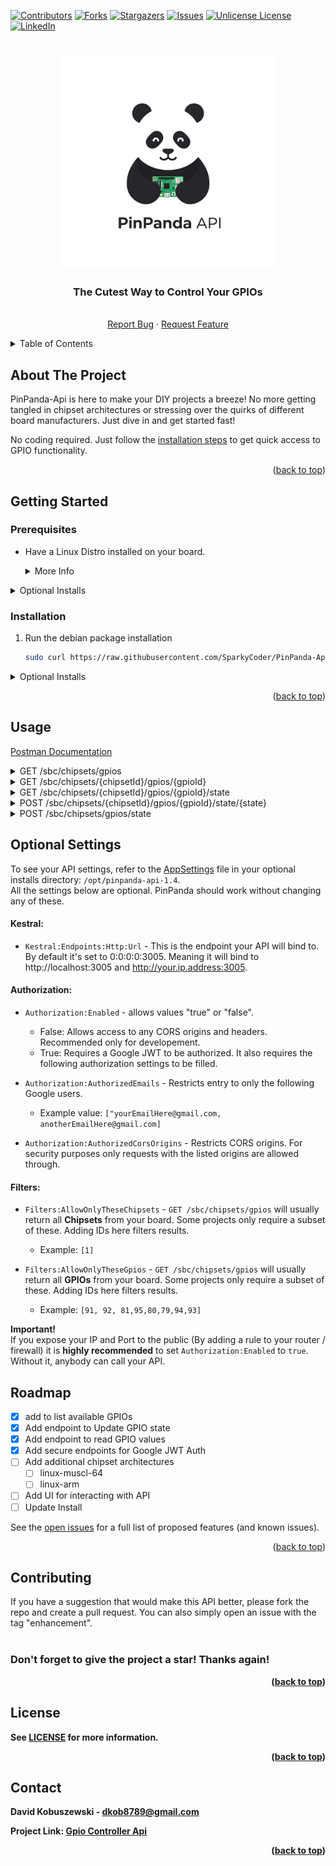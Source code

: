 <a id="readme-top"></a>
[![Contributors][contributors-shield]][contributors-url]
[![Forks][forks-shield]][forks-url]
[![Stargazers][stars-shield]][stars-url]
[![Issues][issues-shield]][issues-url]
[![Unlicense License][license-shield]][license-url]
[![LinkedIn][linkedin-shield]][linkedin-url]


<!-- PROJECT LOGO -->
<br />
<div align="center">
  <a href="https://github.com/SparkyCoder/PinPanda-API">
    <img src="/images/PinPanda-Api-Logo.jpeg" alt="Logo" width="350" height="350">
  </a>

  <h3 align="center">The Cutest Way to Control Your GPIOs</h3>

  <p align="center">
    <br />
    <a href="https://github.com/SparkyCoder/PinPanda-API/issues/new?labels=bug&template=bug-report---.md">Report Bug</a>
    &middot;
    <a href="https://github.com/SparkyCoder/PinPanda-API/issues/new?labels=enhancement&template=feature-request---.md">Request Feature</a>
  </p>
</div>



<!-- TABLE OF CONTENTS -->
<details>
  <summary>Table of Contents</summary>
  <ol>
    <li>
      <a href="#about-the-project">About The Project</a>
    </li>
    <li>
      <a href="#getting-started">Getting Started</a>
      <ul>
        <li><a href="#prerequisites">Prerequisites</a></li>
        <li><a href="#installation">Installation</a></li>
      </ul>
    </li>
    <li><a href="#usage">Usage</a></li>
    <li><a href="#settings">Optional Settings</a></li>
    <li><a href="#roadmap">Roadmap</a></li>
    <li><a href="#contributing">Contributing</a></li>
    <li><a href="#license">License</a></li>
    <li><a href="#contact">Contact</a></li>
  </ol>
</details>



<!-- ABOUT THE PROJECT -->
## About The Project
PinPanda-Api is here to make your DIY projects a breeze! No more getting tangled in chipset architectures or stressing over the quirks of different board manufacturers. Just dive in and get started fast!


No coding required. Just follow the <a href="#installation">installation steps</a> to get quick access to GPIO functionality.
<p align="right">(<a href="#readme-top">back to top</a>)</p>

<!-- GETTING STARTED -->
## Getting Started

### Prerequisites

- Have a Linux Distro installed on your board. 
    <details>
  <summary>More Info</summary>
   <br/>Follow your boards documentation if you haven't already. <br/>

    For example, I personally use a [La Potato AML-S905X-CC](https://hub.libre.computer/t/ubuntu-22-04-jammy-lts-for-libre-computer-boards/20) with [Ubuntu 22.4 (Jammy) installed](https://en.wikipedia.org/wiki/Ubuntu_version_history).
<br />If you have the same board and don't mind using a headless version, use the [base-arm64+aml-s905x-cc](https://distro.libre.computer/ci/ubuntu/22.04/ubuntu-22.04.3-preinstalled-base-arm64%2Baml-s905x-cc.img.xz) version.
</details>


<details>
  <summary>Optional Installs</summary>

- Install curl:

```sh
  sudo apt-get install curl
```

- Install crontab if you want to automatically run the API on startup. 

```sh
  sudo apt-get install crontab
```
</details>

### Installation
1. Run the debian package installation
   ```sh
   sudo curl https://raw.githubusercontent.com/SparkyCoder/PinPanda-Api/refs/heads/main/Installation/Install.sh | bash
   ```
<details>
  <summary>Optional Installs</summary>

1. To start the API on reboot:
      ```sh
      sudo crontab -e
      ```
2. Then add the following line to the file
   ```sh
   @reboot cd/opt/pinpanda-api-1.4; ./PinPanda-Api >> /opt/pinpanda-api-1.4-logs
   ```
</details>

<p align="right">(<a href="#readme-top">back to top</a>)</p>



<!-- USAGE EXAMPLES -->
## Usage
[Postman Documentation](https://documenter.getpostman.com/view/2447338/2sB2cSiPcM)
<details>
  <summary>GET /sbc/chipsets/gpios</summary>

- Description: Get information about all available GPIOs on your board. <br/><br/>

- Example

```sh
    curl -X GET "http://69.203.14.52:3005/sbc/chipsets/gpios" 
```


<b>Important! <br/>
- The ID from the response will correlate to the Linux ID in your SBC documentation. 
- Not all GPIO states can be updated. You'll see an error on the SBC terminal if you attempt this and it cannot be updated.</b>

</details>

<details>
  <summary>GET /sbc/chipsets/{chipsetId}/gpios/{gpioId}</summary>

- Description: Get information about a specific GPIO on your board.


- Example

```sh
    curl -X GET "http://69.203.14.52:3005/sbc/chipsets/1/gpios/81" 
```
</details>

<details>
  <summary>GET /sbc/chipsets/{chipsetId}/gpios/{gpioId}/state</summary>

- Description: Read current state of your GPIO


- Example

```sh
    curl -X GET "http://69.203.14.52:3005/sbc/chipsets/1/gpios/81/state" 
```
</details>

<details>
  <summary>POST /sbc/chipsets/{chipsetId}/gpios/{gpioId}/state/{state}</summary>

- Description: Change the state of a single GPIO
- State: Can be 1, 0, Low, or High.


- Example

```sh
    curl -X POST "http://69.203.14.52:3005/sbc/chipsets/1/gpios/81/state/0" 
```
</details>

<details>
  <summary>POST /sbc/chipsets/gpios/state</summary>

- Description: Allows you to change multiple GPIO states to "Low" or "High" You can also choose to repeat the task or add a delay.

- Example (Cancels all active requests) :

```sh
    curl -X PATCH "http://69.203.14.52:3005/sbc/chipsets/gpios/state" \
     -H "Content-Type: application/json" \
     -d '[]'
```

- Example (Starts a new request):

```sh
    curl -X PATCH "http://69.203.14.52:3005/sbc/chipsets/gpios/state" \
     -H "Content-Type: application/json" \
     -d '[
            {
                "Gpios": [91, 92, 81],
                "Chipset": 1,
                "State": "Low",
                "Options": {
                    "Milliseconds": 30000,
                    "RepeatTimes": 1
                }
            },
            {
                "Gpios": [93],
                "Chipset": 1,
                "State": "High",
                "Options": {
                    "Milliseconds": 500,
                    "RepeatTimes": 10
                }
            }
        ]'
```
</details>


## Optional Settings

To see your API settings, refer to the [AppSettings](https://github.com/SparkyCoder/PinPanda-API/blob/main/GpioController/appsettings.json) file in your optional installs directory: `/opt/pinpanda-api-1.4`.<br/>
All the settings below are optional. PinPanda should work without changing any of these. 

#### Kestral:
- `Kestral:Endpoints:Http:Url` - This is the endpoint your API will bind to. <br/>
    By default it's set to 0:0:0:0:3005. Meaning it will bind to http://localhost:3005 and http://your.ip.address:3005.

#### Authorization:
- `Authorization:Enabled` - allows values "true" or "false". 
  - False: Allows access to any CORS origins and headers. Recommended only for developement. 
  - True: Requires a Google JWT to be authorized. It also requires the following authorization settings to be filled.


- `Authorization:AuthorizedEmails` - Restricts entry to only the following Google users. <br/>
  - Example value: `["yourEmailHere@gmail.com, anotherEmailHere@gmail.com]`



- `Authorization:AuthorizedCorsOrigins` - Restricts CORS origins. For security purposes only requests with the listed origins are allowed through.

#### Filters:

- `Filters:AllowOnlyTheseChipsets` - `GET /sbc/chipsets/gpios` will usually return all <b>Chipsets</b> from your board. Some projects only require a subset of these. Adding IDs here filters results. 
  - Example: `[1]`



- `Filters:AllowOnlyTheseGpios` - `GET /sbc/chipsets/gpios` will usually return all <b>GPIOs</b> from your board. Some projects only require a subset of these. Adding IDs here filters results.
    - Example: `[91, 92, 81,95,80,79,94,93]`


<b>Important!</b><br/>If you expose your IP and Port to the public (By adding a rule to your router / firewall) it is <b>highly recommended</b> to set `Authorization:Enabled` to `true`. Without it, anybody can call your API.
<br/>

<!-- ROADMAP -->
## Roadmap

- [x] add to list available GPIOs
- [x] Add endpoint to Update GPIO state
- [x] Add endpoint to read GPIO values
- [x] Add secure endpoints for Google JWT Auth
- [ ] Add additional chipset architectures
    - [ ] linux-muscl-64
    - [ ] linux-arm
- [ ] Add UI for interacting with API
- [ ] Update Install

See the [open issues](https://github.com/SparkyCoder/PinPanda-API/issues) for a full list of proposed features (and known issues).

<p align="right">(<a href="#readme-top">back to top</a>)</p>



<!-- CONTRIBUTING -->
## Contributing

If you have a suggestion that would make this API better, please fork the repo and create a pull request. You can also simply open an issue with the tag "enhancement".
<br/><br/><b><h3>Don't forget to give the project a star! Thanks again!</h3><b/>

<p align="right">(<a href="#readme-top">back to top</a>)</p>



<!-- LICENSE -->
## License

 See [LICENSE](https://github.com/SparkyCoder/PinPanda-API/blob/main/LICENSE) for more information.

<p align="right">(<a href="#readme-top">back to top</a>)</p>



<!-- CONTACT -->
## Contact

David Kobuszewski - dkob8789@gmail.com

Project Link: [Gpio Controller Api](https://github.com/SparkyCoder/PinPanda-API)

<p align="right">(<a href="#readme-top">back to top</a>)</p>


<!-- MARKDOWN LINKS & IMAGES -->
<!-- https://www.markdownguide.org/basic-syntax/#reference-style-links -->
[contributors-shield]: https://img.shields.io/github/contributors/sparkycoder/PinPanda-Api.svg?style=for-the-badge
[contributors-url]: https://github.com/SparkyCoder/PinPanda-API/graphs/contributors
[forks-shield]: https://img.shields.io/github/forks/SparkyCoder/PinPanda-Api.svg?style=for-the-badge
[forks-url]: https://github.com/SparkyCoder/PinPanda-API/network/members
[stars-shield]: https://img.shields.io/github/stars/SparkyCoder/PinPanda-Api.svg?style=for-the-badge
[stars-url]: https://github.com/SparkyCoder/PinPanda-API/stargazers
[issues-shield]: https://img.shields.io/github/issues/SparkyCoder/PinPanda-Api.svg?style=for-the-badge
[issues-url]: https://github.com/SparkyCoder/PinPanda-API/issues
[license-shield]: https://img.shields.io/github/license/SparkyCoder/PinPanda-Api.svg?style=for-the-badge
[license-url]: https://github.com/SparkyCoder/PinPanda-API/blob/master/LICENSE
[product-screenshot]: images/screenshot.png
[linkedin-shield]: https://img.shields.io/badge/-LinkedIn-black.svg?style=for-the-badge&logo=linkedin&colorB=555
[linkedin-url]: https://www.linkedin.com/in/david-kobuszewski-60315428
[Next.js]: https://img.shields.io/badge/next.js-000000?style=for-the-badge&logo=nextdotjs&logoColor=white
[Next-url]: https://nextjs.org/
[React.js]: https://img.shields.io/badge/React-20232A?style=for-the-badge&logo=react&logoColor=61DAFB
[React-url]: https://reactjs.org/
[Vue.js]: https://img.shields.io/badge/Vue.js-35495E?style=for-the-badge&logo=vuedotjs&logoColor=4FC08D
[Vue-url]: https://vuejs.org/
[Angular.io]: https://img.shields.io/badge/Angular-DD0031?style=for-the-badge&logo=angular&logoColor=white
[Angular-url]: https://angular.io/
[Svelte.dev]: https://img.shields.io/badge/Svelte-4A4A55?style=for-the-badge&logo=svelte&logoColor=FF3E00
[Svelte-url]: https://svelte.dev/
[Laravel.com]: https://img.shields.io/badge/Laravel-FF2D20?style=for-the-badge&logo=laravel&logoColor=white
[Laravel-url]: https://laravel.com
[Bootstrap.com]: https://img.shields.io/badge/Bootstrap-563D7C?style=for-the-badge&logo=bootstrap&logoColor=white
[Bootstrap-url]: https://getbootstrap.com
[JQuery.com]: https://img.shields.io/badge/jQuery-0769AD?style=for-the-badge&logo=jquery&logoColor=white
[JQuery-url]: https://jquery.com 

